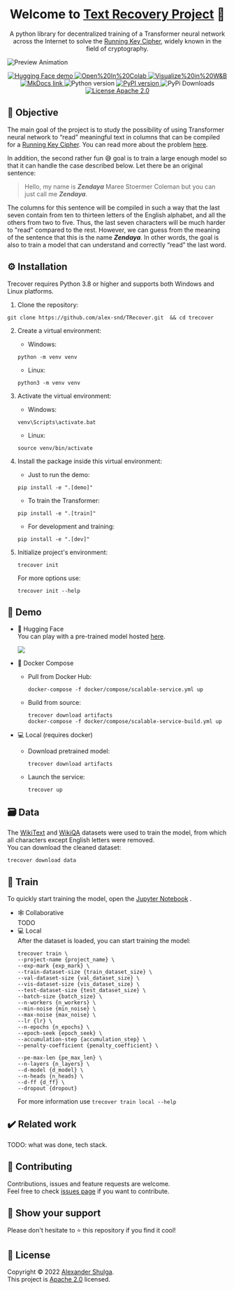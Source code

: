 <h1 align="center">Welcome to <a href="https://alex-snd.github.io/TRecover">Text Recovery Project</a> 👋</h1>
<p align="center">
  A python library for decentralized training of a Transformer neural network across the Internet to solve the <a href="https://en.wikipedia.org/wiki/Running_key_cipher">Running Key Cipher</a>, widely known in the field of cryptography.
</p>

![Preview Animation](https://github.com/alex-snd/TRecover/blob/assets/preview_animation.gif?raw=true)

<p align="center">
  <a href="https://huggingface.co/spaces/alex-snd/TRecover">
    <img src="https://img.shields.io/badge/demo-%F0%9F%A4%97%20Hugging%20Face-blue?color=%2348466D" alt="Hugging Face demo"/>
  </a>
  <a href="https://colab.research.google.com/github/alex-snd/TRecover/blob/master/notebooks/TRecover-train-alone.ipynb">
    <img src="https://img.shields.io/badge/open%20in-Colab-blue?color=%2348466D" alt="Open%20In%20Colab"/>
  </a>
  <a href="https://wandb.ai/snd/TRecover?workspace=user-snd">
    <img src="https://img.shields.io/badge/visualize%20in-W&B-blue?color=%2348466D" alt="Visualize%20in%20W&B"/>
  </a>
  <a href="https://alex-snd.github.io/TRecover">
    <img src="https://img.shields.io/badge/docs-MkDocs-blue.svg?color=%2348466D" alt="MkDocs link"/>
  </a>
  <img src="https://img.shields.io/badge/python-v3.8.5-blue.svg?color=%2348466D" alt="Python version"/>
  <a href="https://badge.fury.io/py/trecover">
    <img src="https://img.shields.io/pypi/v/trecover?color=%2348466D" alt="PyPI version"/>
  </a>
  <img src="https://static.pepy.tech/personalized-badge/trecover?period=total&units=international_system&left_color=grey&right_color=%2348466D&left_text=pypi downloads" alt="PyPi Downloads"/>
  <a href="https://github.com/alex-snd/TRecover/blob/master/LICENSE">
    <img src="https://img.shields.io/badge/license-Apache%202.0-blue.svg?color=%2348466D" alt="License Apache 2.0"/>
  </a>
</p>

## 🚀 Objective

The main goal of the project is to study the possibility of using Transformer neural network to “read” meaningful text
in columns that can be compiled for a [Running Key Cipher](https://en.wikipedia.org/wiki/Running_key_cipher). You can
read more about the problem [here](https://alex-snd.github.io/TRecover/objective/task_definition/).

In addition, the second rather fun 😅 goal is to train a large enough model so that it can handle the case described
below.
Let there be an original sentence:

> Hello, my name is ***Zendaya*** Maree Stoermer Coleman but you can just call me ***Zendaya***.

The columns for this sentence will be compiled in such a way that the last seven contain from ten to thirteen letters of
the English alphabet, and all the others from two to five. Thus, the last seven characters will be much harder to "read"
compared to the rest. However, we can guess from the meaning of the sentence that this is the name ***Zendaya***.
In other words, the goal is also to train a model that can understand and correctly “read” the last word.

## ⚙ Installation

Trecover requires Python 3.8 or higher and supports both Windows and Linux platforms.

1. Clone the repository:

```shell
git clone https://github.com/alex-snd/TRecover.git  && cd trecover
```

2. Create a virtual environment:
    * Windows:
    ```shell
    python -m venv venv
    ```
    * Linux:
    ```shell
    python3 -m venv venv
    ```
3. Activate the virtual environment:
    * Windows:
    ```shell
    venv\Scripts\activate.bat
    ```
    * Linux:
    ```shell
    source venv/bin/activate
    ```

5. Install the package inside this virtual environment:
    * Just to run the demo:
    ```shell
    pip install -e ".[demo]"
    ```
    * To train the Transformer:
    ```shell
    pip install -e ".[train]"
    ```
    * For development and training:
    ```shell
    pip install -e ".[dev]"
    ```

6. Initialize project's environment:
   ```shell
   trecover init
   ```
   For more options use:
   ```shell
   trecover init --help
   ```

## 👀 Demo

* 🤗 Hugging Face <br>
  You can play with a pre-trained model hosted [here](https://huggingface.co/spaces/alex-snd/TRecover).

  <img align="center" src="https://github.com/alex-snd/TRecover/blob/assets/dashboard_demo.gif?raw=true"/>

* 🐳 Docker Compose<br>
    * Pull from Docker Hub:
      ```shell
      docker-compose -f docker/compose/scalable-service.yml up
      ```
    * Build from source:
      ```shell
      trecover download artifacts
      docker-compose -f docker/compose/scalable-service-build.yml up
      ```
* 💻 Local (requires docker) <br>
    * Download pretrained model:
      ```shell
      trecover download artifacts
      ```
    * Launch the service:
      ```shell
      trecover up
      ```

## 🗃️ Data

The [WikiText](https://huggingface.co/datasets/wikitext) and [WikiQA](https://huggingface.co/datasets/wiki_qa) datasets
were used to train the model, from which all characters except English letters were removed.<br>
You can download the cleaned dataset:

```shell
trecover download data
```

## 💪 Train

To quickly start training the model, open
the [Jupyter Notebook](https://colab.research.google.com/github/alex-snd/TRecover/blob/master/notebooks/TRecover-train-alone.ipynb)
.

* 🕸️ Collaborative <br>
  TODO
* 💻 Local <br>
  After the dataset is loaded, you can start training the model:
  ```
  trecover train \
  --project-name {project_name} \
  --exp-mark {exp_mark} \
  --train-dataset-size {train_dataset_size} \
  --val-dataset-size {val_dataset_size} \
  --vis-dataset-size {vis_dataset_size} \
  --test-dataset-size {test_dataset_size} \
  --batch-size {batch_size} \
  --n-workers {n_workers} \
  --min-noise {min_noise} \
  --max-noise {max_noise} \
  --lr {lr} \
  --n-epochs {n_epochs} \
  --epoch-seek {epoch_seek} \
  --accumulation-step {accumulation_step} \
  --penalty-coefficient {penalty_coefficient} \

  --pe-max-len {pe_max_len} \
  --n-layers {n_layers} \
  --d-model {d_model} \
  --n-heads {n_heads} \
  --d-ff {d_ff} \
  --dropout {dropout}
  ```
  For more information use `trecover train local --help`

## ✔️ Related work

TODO: what was done, tech stack.

## 🤝 Contributing

Contributions, issues and feature requests are welcome.<br />
Feel free to check [issues page](https://github.com/alex-snd/TRecover/issues) if you want to contribute.

## 👏 Show your support

Please don't hesitate to ⭐️ this repository if you find it cool!

## 📜 License

Copyright © 2022 [Alexander Shulga](https://www.linkedin.com/in/alex-snd).<br />
This project is [Apache 2.0](https://github.com/alex-snd/TRecover/blob/master/LICENSE) licensed.

